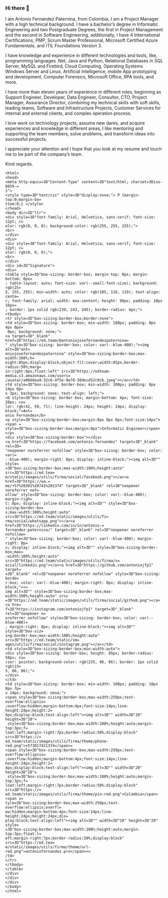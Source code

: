 ### Hi there 👋


I am Antonio Fernandez Paternina, from Colombia, I am a Project Manager with a high technical background. I have a bachelor’s degree in Informatic Engineering and two Postgraduate Degrees, the first in Project Management and the second in Software Engineering, additionally, I have 4 International Certifications, PMP, Scrum Master Professional, Microsoft Certified Azure Fundamentals, and ITIL Foundations Version 3.

I have knowledge and experience in different technologies and tools, like, programming languages .Net, Java and Python, Relational Databases in SQL Server, MySQL and Firebird, Cloud Computing, Operating Systems Windows Server and Linux, Artificial Intelligence, mobile App prototyping and development, Computer Forensics, Microsoft Office, RPA tools, and more.

I have more than eleven years of experience in different roles, beginning as Support Engineer, Developer, Data Engineer, Consultor, CTO, Project Manager, Assurance Director, combining my technical skills with soft skills, leading teams, Software and Infrastructure Projects, Customer Services for internal and external clients, and complex operation process.

I love work on technology projects, assume new dares, and acquire experiences and knowledge in different areas, I like mentoring and supporting the team members, solve problems, and transform ideas into successful projects.

I appreciate your attention and I hope that you look at my resume and touch me to be part of the company’s team.


Kind regards.


`````
<html>
<head>
<meta http-equiv=3D"Content-Type" content=3D"text/html; charset=3Diso-8859-=
1">
<style type=3D"text/css" style=3D"display:none;"> P {margin-top:0;margin-bo=
ttom:0;} </style>
</head>
<body dir=3D"ltr">
<div style=3D"font-family: Arial, Helvetica, sans-serif; font-size: 12pt; c=
olor: rgb(0, 0, 0); background-color: rgb(255, 255, 255);">
<br>
</div>
<div>
<div style=3D"font-family: Arial, Helvetica, sans-serif; font-size: 12pt; c=
olor: rgb(0, 0, 0);">
<br>
</div>
<div id=3D"Signature">
<div>
<table style=3D"box-sizing: border-box; margin-top: 0px; margin-bottom: 0px=
; table-layout: auto; font-size: var(--small-font-size); background: rgb(25=
5, 255, 255); min-width: auto; color: rgb(105, 116, 119); text-align: cente=
r; font-family: arial; width: max-content; height: 90px; padding: 10px 16px=
; border: 1px solid rgb(239, 243, 245); border-radius: 4px;">
<tbody>
<tr style=3D"box-sizing:border-box;border:none">
<td style=3D"box-sizing: border-box; min-width: 100px; padding: 0px 4px 0px=
 0px; background: none;">
<a target=3D"_blank" href=3D"https://ed.team/@antoniojosefernandezpaternina=
" style=3D"box-sizing: border-box; color: var(--blue-400);"><img alt=3D"ant=
oniojosefernandezpaternina" style=3D"box-sizing:border-box;max-width:100%;h=
eight:85px;display:block;object-fit:cover;width:85px;border-radius:50%;marg=
in-right:8px;float:left" src=3D"https://edteam-media.s3.amazonaws.com/users=
/avatar/a00ddaa9-32c6-4f5e-9e78-30decd52c0cb.jpeg"></a></td>
<td style=3D"box-sizing: border-box; min-width: 100px; padding: 0px 14px 0p=
x 3px; background: none; text-align: left;">
<b style=3D"box-sizing: border-box; margin-bottom: 4px; font-size: 20px; co=
lor: rgb(42, 59, 71); line-height: 24px; height: 24px; display: block;">Ant=
onio Fernandez</b>
<p style=3D"box-sizing:border-box;margin:0px 0px 8px;font-size:14px"><span =
style=3D"box-sizing:border-box;margin:0px">Informatic Engineer</span></p>
<div style=3D"box-sizing:border-box"></div>
<a href=3D"https://facebook.com/antonio.fernandez" target=3D"_blank" rel=3D=
"noopener noreferrer nofollow" style=3D"box-sizing: border-box; color: var(=
--blue-400); margin-right: 8px; display: inline-block;"><img alt=3D"" style=
=3D"box-sizing:border-box;max-width:100%;height:auto" src=3D"https://ed.tea=
m/static/images/utils/firma/social/facebook.png"></a><a href=3D"https://wa.=
me/+57%20301%20742%201374" target=3D"_blank" rel=3D"noopener noreferrer nof=
ollow" style=3D"box-sizing: border-box; color: var(--blue-400); margin-righ=
t: 8px; display: inline-block;"><img alt=3D"" style=3D"box-sizing:border-bo=
x;max-width:100%;height:auto" src=3D"https://ed.team/static/images/utils/fi=
rma/social/whatsapp.png"></a><a href=3D"https://linkedin.com/in/in/antonio-=
fernandez-paternina/" target=3D"_blank" rel=3D"noopener noreferrer nofollow=
" style=3D"box-sizing: border-box; color: var(--blue-400); margin-right: 8p=
x; display: inline-block;"><img alt=3D"" style=3D"box-sizing:border-box;max=
-width:100%;height:auto" src=3D"https://ed.team/static/images/utils/firma/s=
ocial/linkedin.png"></a><a href=3D"https://github.com/antoniojfp1" target=
=3D"_blank" rel=3D"noopener noreferrer nofollow" style=3D"box-sizing: borde=
r-box; color: var(--blue-400); margin-right: 8px; display: inline-block;"><=
img alt=3D"" style=3D"box-sizing:border-box;max-width:100%;height:auto" src=
=3D"https://ed.team/static/images/utils/firma/social/github.png"></a><a hre=
f=3D"https://instagram.com/antoniojfp1" target=3D"_blank" rel=3D"noopener n=
oreferrer nofollow" style=3D"box-sizing: border-box; color: var(--blue-400)=
; margin-right: 8px; display: inline-block;"><img alt=3D"" style=3D"box-siz=
ing:border-box;max-width:100%;height:auto" src=3D"https://ed.team/static/im=
ages/utils/firma/social/instagram.png"></a></td>
<td style=3D"box-sizing:border-box;min-width:auto">
<div style=3D"box-sizing: border-box; height: 85px; border-radius: 50px; cu=
rsor: pointer; background-color: rgb(235, 86, 86); border: 2px solid rgb(23=
5, 86, 86);">
</div>
</td>
<td style=3D"box-sizing: border-box; min-width: 100px; padding: 10px 0px 7p=
x 14px; background: none;">
<span style=3D"box-sizing:border-box;max-width:250px;text-overflow:ellipsis=
;overflow:hidden;margin-bottom:4px;font-size:14px;line-height:24px;height:2=
4px;display:block;text-align:left"><img alt=3D"" width=3D"20" height=3D"20"=
 style=3D"box-sizing:border-box;max-width:100%;height:auto;margin-top:3px;f=
loat:left;margin-right:7px;border-radius:50%;display:block" src=3D"https://=
ed.team/static/images/utils/firma/theme/phone-red.png">+573017421374</span>=
<span style=3D"box-sizing:border-box;max-width:250px;text-overflow:ellipsis=
;overflow:hidden;margin-bottom:4px;font-size:14px;line-height:24px;height:2=
4px;display:block;text-align:left"><img alt=3D"" width=3D"20" height=3D"20"=
 style=3D"box-sizing:border-box;max-width:100%;height:auto;margin-top:3px;f=
loat:left;margin-right:7px;border-radius:50%;display:block" src=3D"https://=
ed.team/static/images/utils/firma/theme/pin-red.png">Colombia</span><span s=
tyle=3D"box-sizing:border-box;max-width:250px;text-overflow:ellipsis;overfl=
ow:hidden;margin-bottom:4px;font-size:14px;line-height:24px;height:24px;dis=
play:block;text-align:left"><img alt=3D"" width=3D"20" height=3D"20" style=
=3D"box-sizing:border-box;max-width:100%;height:auto;margin-top:3px;float:l=
eft;margin-right:7px;border-radius:50%;display:block" src=3D"https://ed.tea=
m/static/images/utils/firma/theme/url-red.png">antoniofernandez.pro</span><=
/td>
</tr>
</tbody>
</table>
</div>
</div>
</div>
</body>
</html>

